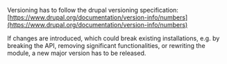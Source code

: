 Versioning has to follow the drupal versioning specification:
[https://www.drupal.org/documentation/version-info/numbers](https://www.drupal.org/documentation/version-info/numbers)

If changes are introduced, which could break existing installations, e.g. by breaking the API, removing significant functionalities, or rewriting the module, a new major version has to be released.
